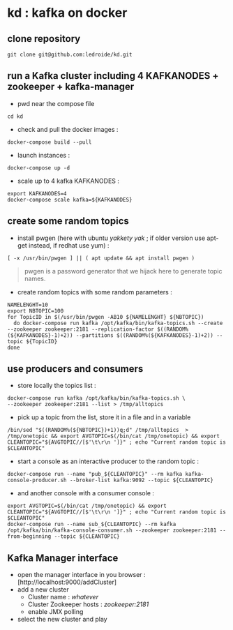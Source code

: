 # kd : kafka on docker

## clone repository
```
git clone git@github.com:ledroide/kd.git
```
## run a Kafka cluster including 4 KAFKANODES + zookeeper + kafka-manager
* pwd near the compose file
```
cd kd
```
* check and pull the docker images :
```
docker-compose build --pull
```
* launch instances :
```
docker-compose up -d 
```
* scale up to 4 kafka KAFKANODES :
```
export KAFKANODES=4
docker-compose scale kafka=${KAFKANODES}
```
## create some random topics
* install pwgen (here with ubuntu _yakkety yak_ ; if older version use apt-get instead, if redhat use yum) :
```
[ -x /usr/bin/pwgen ] || ( apt update && apt install pwgen )
```
 > pwgen is a password generator that we hijack here to generate topic names.
* create random topics with some random parameters :
```
NAMELENGHT=10
export NBTOPIC=100
for TopicID in $(/usr/bin/pwgen -AB10 ${NAMELENGHT} ${NBTOPIC}) 
  do docker-compose run kafka /opt/kafka/bin/kafka-topics.sh --create --zookeeper zookeeper:2181 --replication-factor $((RANDOM%(${KAFKANODES}-1)+2)) --partitions $((RANDOM%(${KAFKANODES}-1)+2)) --topic ${TopicID}
done
```
## use producers and consumers
* store locally the topics list :
```
docker-compose run kafka /opt/kafka/bin/kafka-topics.sh \
--zookeeper zookeeper:2181 --list > /tmp/alltopics
```
* pick up a topic from the list, store it in a file and in a variable
```
/bin/sed "$((RANDOM%(${NBTOPIC})+1))q;d" /tmp/alltopics  > /tmp/onetopic && export AVGTOPIC=$(/bin/cat /tmp/onetopic) && export CLEANTOPIC="${AVGTOPIC//[$'\t\r\n ']}" ; echo "Current random topic is $CLEANTOPIC"
```
* start a console as an interactive producer to the random topic :
```
docker-compose run --name "pub_${CLEANTOPIC}" --rm kafka kafka-console-producer.sh --broker-list kafka:9092 --topic ${CLEANTOPIC}
```
* and another console with a consumer console :
```
export AVGTOPIC=$(/bin/cat /tmp/onetopic) && export CLEANTOPIC="${AVGTOPIC//[$'\t\r\n ']}" ; echo "Current random topic is $CLEANTOPIC"
docker-compose run --name sub_${CLEANTOPIC} --rm kafka /opt/kafka/bin/kafka-console-consumer.sh --zookeeper zookeeper:2181 --from-beginning --topic ${CLEANTOPIC}
```

## Kafka Manager interface
* open the manager interface in you browser : [http://localhost:9000/addCluster]
* add a new cluster
  * Cluster name : _whatever_
  * Cluster Zookeeper hosts : _zookeeper:2181_
  * enable JMX polling
* select the new cluster and play

